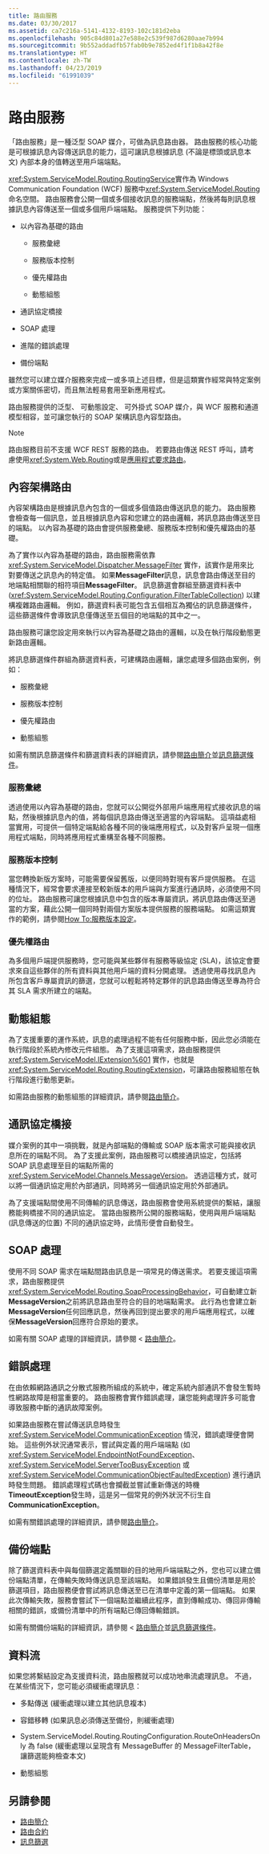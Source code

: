 ```yaml
---
title: 路由服務
ms.date: 03/30/2017
ms.assetid: ca7c216a-5141-4132-8193-102c181d2eba
ms.openlocfilehash: 905c84d801a27e588e2c539f987d6280aae7b994
ms.sourcegitcommit: 9b552addadfb57fab0b9e7852ed4f1f1b8a42f8e
ms.translationtype: HT
ms.contentlocale: zh-TW
ms.lasthandoff: 04/23/2019
ms.locfileid: "61991039"
---
```

# <a name="routing-service"></a>路由服務
「路由服務」是一種泛型 SOAP 媒介，可做為訊息路由器。 路由服務的核心功能是可根據訊息內容傳送訊息的能力，這可讓訊息根據訊息 (不論是標頭或訊息本文) 內部本身的值轉送至用戶端端點。  
  
 <xref:System.ServiceModel.Routing.RoutingService>實作為 Windows Communication Foundation (WCF) 服務中<xref:System.ServiceModel.Routing>命名空間。 路由服務會公開一個或多個接收訊息的服務端點，然後將每則訊息根據訊息內容傳送至一個或多個用戶端端點。 服務提供下列功能：  
  
- 以內容為基礎的路由  
  
    - 服務彙總  
  
    - 服務版本控制  
  
    - 優先權路由  
  
    - 動態組態  
  
- 通訊協定橋接  
  
- SOAP 處理  
  
- 進階的錯誤處理  
  
- 備份端點  
  
 雖然您可以建立媒介服務來完成一或多項上述目標，但是這類實作經常與特定案例或方案關係密切，而且無法輕易套用至新應用程式。  
  
 路由服務提供的泛型、 可動態設定、 可外掛式 SOAP 媒介，與 WCF 服務和通道模型相容，並可讓您執行的 SOAP 架構訊息內容型路由。  
  
> [!NOTE]
>  路由服務目前不支援 WCF REST 服務的路由。  若要路由傳送 REST 呼叫，請考慮使用<xref:System.Web.Routing>或是[應用程式要求路由](https://go.microsoft.com/fwlink/?LinkId=164589)。  
  
## <a name="content-based-routing"></a>內容架構路由  
 內容架構路由是根據訊息內包含的一個或多個值路由傳送訊息的能力。 路由服務會檢查每一個訊息，並且根據訊息內容和您建立的路由邏輯，將訊息路由傳送至目的端點。 以內容為基礎的路由會提供服務彙總、服務版本控制和優先權路由的基礎。  
  
 為了實作以內容為基礎的路由，路由服務需依靠 <xref:System.ServiceModel.Dispatcher.MessageFilter> 實作，該實作是用來比對要傳送之訊息內的特定值。 如果**MessageFilter**訊息，訊息會路由傳送至目的地端點相關聯的相符項目**MessageFilter**。  訊息篩選會群組至篩選資料表中 (<xref:System.ServiceModel.Routing.Configuration.FilterTableCollection>) 以建構複雜路由邏輯。 例如，篩選資料表可能包含五個相互為獨佔的訊息篩選條件，這些篩選條件會導致訊息僅傳送至五個目的地端點的其中之一。  
  
 路由服務可讓您設定用來執行以內容為基礎之路由的邏輯，以及在執行階段動態更新路由邏輯。  
  
 將訊息篩選條件群組為篩選資料表，可建構路由邏輯，讓您處理多個路由案例，例如：  
  
- 服務彙總  
  
- 服務版本控制  
  
- 優先權路由  
  
- 動態組態  
  
 如需有關訊息篩選條件和篩選資料表的詳細資訊，請參閱[路由簡介](../../../../docs/framework/wcf/feature-details/routing-introduction.md)並[訊息篩選條件](../../../../docs/framework/wcf/feature-details/message-filters.md)。  
  
### <a name="service-aggregation"></a>服務彙總  
 透過使用以內容為基礎的路由，您就可以公開從外部用戶端應用程式接收訊息的端點，然後根據訊息內的值，將每個訊息路由傳送至適當的內容端點。 這項益處相當實用，可提供一個特定端點給各種不同的後端應用程式，以及對客戶呈現一個應用程式端點，同時將應用程式重構至各種不同服務。  
  
### <a name="service-versioning"></a>服務版本控制  
 當您轉換新版方案時，可能需要保留舊版，以便同時對現有客戶提供服務。 在這種情況下，經常會要求連接至較新版本的用戶端與方案進行通訊時，必須使用不同的位址。 路由服務可讓您根據訊息中包含的版本專屬資訊，將訊息路由傳送至適當的方案，藉此公開一個同時對兩個方案版本提供服務的服務端點。 如需這類實作的範例，請參閱[How To:服務版本設定](../../../../docs/framework/wcf/feature-details/how-to-service-versioning.md)。  
  
### <a name="priority-routing"></a>優先權路由  
 為多個用戶端提供服務時，您可能與某些夥伴有服務等級協定 (SLA)，該協定會要求來自這些夥伴的所有資料與其他用戶端的資料分開處理。 透過使用尋找訊息內所包含客戶專屬資訊的篩選，您就可以輕鬆將特定夥伴的訊息路由傳送至專為符合其 SLA 需求所建立的端點。  
  
## <a name="dynamic-configuration"></a>動態組態  
 為了支援重要的運作系統，訊息的處理過程不能有任何服務中斷，因此您必須能在執行階段於系統內修改元件組態。 為了支援這項需求，路由服務提供 <xref:System.ServiceModel.IExtension%601> 實作，也就是 <xref:System.ServiceModel.Routing.RoutingExtension>，可讓路由服務組態在執行階段進行動態更新。  
  
 如需路由服務的動態組態的詳細資訊，請參閱[路由簡介](../../../../docs/framework/wcf/feature-details/routing-introduction.md)。  
  
## <a name="protocol-bridging"></a>通訊協定橋接  
 媒介案例的其中一項挑戰，就是內部端點的傳輸或 SOAP 版本需求可能與接收訊息所在的端點不同。 為了支援此案例，路由服務可以橋接通訊協定，包括將 SOAP 訊息處理至目的端點所需的 <xref:System.ServiceModel.Channels.MessageVersion>。 透過這種方式，就可以將一個通訊協定用於內部通訊，同時將另一個通訊協定用於外部通訊。  
  
 為了支援端點間使用不同傳輸的訊息傳送，路由服務會使用系統提供的繫結，讓服務能夠橋接不同的通訊協定。 當路由服務所公開的服務端點，使用與用戶端端點 (訊息傳送的位置) 不同的通訊協定時，此情形便會自動發生。  
  
## <a name="soap-processing"></a>SOAP 處理  
 使用不同 SOAP 需求在端點間路由訊息是一項常見的傳送需求。 若要支援這項需求，路由服務提供<xref:System.ServiceModel.Routing.SoapProcessingBehavior>，可自動建立新**MessageVersion**之前將訊息路由至符合的目的地端點需求。 此行為也會建立新**MessageVersion**任何回應訊息，然後再回到提出要求的用戶端應用程式，以確保**MessageVersion**回應符合原始的要求。  
  
 如需有關 SOAP 處理的詳細資訊，請參閱 <<c0> [ 路由簡介](../../../../docs/framework/wcf/feature-details/routing-introduction.md)。  
  
## <a name="error-handling"></a>錯誤處理  
 在由依賴網路通訊之分散式服務所組成的系統中，確定系統內部通訊不會發生暫時性網路故障是相當重要的。  路由服務會實作錯誤處理，讓您能夠處理許多可能會導致服務中斷的通訊故障案例。  
  
 如果路由服務在嘗試傳送訊息時發生 <xref:System.ServiceModel.CommunicationException> 情況，錯誤處理便會開始。  這些例外狀況通常表示，嘗試與定義的用戶端端點 (如 <xref:System.ServiceModel.EndpointNotFoundException>、<xref:System.ServiceModel.ServerTooBusyException> 或 <xref:System.ServiceModel.CommunicationObjectFaultedException>) 進行通訊時發生問題。  錯誤處理程式碼也會攔截並嘗試重新傳送的時機**TimeoutException**發生時，這是另一個常見的例外狀況不衍生自**CommunicationException**。  
  
 如需有關錯誤處理的詳細資訊，請參閱[路由簡介](../../../../docs/framework/wcf/feature-details/routing-introduction.md)。  
  
## <a name="backup-endpoints"></a>備份端點  
 除了篩選資料表中與每個篩選定義關聯的目的地用戶端端點之外，您也可以建立備份端點清單，在傳輸失敗時傳送訊息至該端點。 如果錯誤發生且備份清單是用於篩選項目，路由服務便會嘗試將訊息傳送至已在清單中定義的第一個端點。 如果此次傳輸失敗，服務會嘗試下一個端點並繼續此程序，直到傳輸成功、傳回非傳輸相關的錯誤，或備份清單中的所有端點已傳回傳輸錯誤。  
  
 如需有關備份端點的詳細資訊，請參閱 <<c0> [ 路由簡介](../../../../docs/framework/wcf/feature-details/routing-introduction.md)並[訊息篩選條件](../../../../docs/framework/wcf/feature-details/message-filters.md)。  
  
## <a name="streaming"></a>資料流  
 如果您將繫結設定為支援資料流，路由服務就可以成功地串流處理訊息。  不過，在某些情況下，您可能必須緩衝處理訊息：  
  
- 多點傳送 (緩衝處理以建立其他訊息複本)  
  
- 容錯移轉 (如果訊息必須傳送至備份，則緩衝處理)  
  
- System.ServiceModel.Routing.RoutingConfiguration.RouteOnHeadersOnly 為 false (緩衝處理以呈現含有 MessageBuffer 的 MessageFilterTable，讓篩選能夠檢查本文)  
  
- 動態組態  
  
## <a name="see-also"></a>另請參閱

- [路由簡介](../../../../docs/framework/wcf/feature-details/routing-introduction.md)
- [路由合約](../../../../docs/framework/wcf/feature-details/routing-contracts.md)
- [訊息篩選](../../../../docs/framework/wcf/feature-details/message-filters.md)
